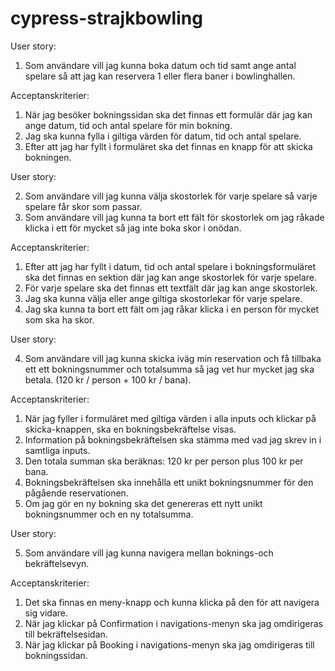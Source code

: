 # cypress-strajkbowling

User story: 

 1. Som användare vill jag kunna boka datum och tid samt ange antal spelare så att jag kan reservera 1 eller flera baner i bowlinghallen.

Acceptanskriterier: 

 1. När jag besöker bokningssidan ska det finnas ett formulär där jag kan ange datum, tid och antal spelare för min bokning.
 2. Jag ska kunna fylla i giltiga värden för datum, tid och antal spelare.
 3. Efter att jag har fyllt i formuläret ska det finnas en knapp för att skicka bokningen.

User story: 
 
 2. Som användare vill jag kunna välja skostorlek för varje spelare så varje spelare får skor som passar.
 3. Som användare vill jag kunna ta bort ett fält för skostorlek om jag råkade klicka i ett för mycket så jag inte boka skor i onödan.

Acceptanskriterier: 

 1. Efter att jag har fyllt i datum, tid och antal spelare i bokningsformuläret ska det finnas en sektion där jag kan ange skostorlek för varje spelare.
 2. För varje spelare ska det finnas ett textfält där jag kan ange skostorlek.
 3. Jag ska kunna välja eller ange giltiga skostorlekar för varje spelare.
 4. Jag ska kunna ta bort ett fält om jag råkar klicka i en person för mycket som ska ha skor.

User story:

 4. Som användare vill jag kunna skicka iväg min reservation och få tillbaka ett ett bokningsnummer och totalsumma så jag vet hur mycket jag ska betala. (120 kr / person + 100 kr / bana).

Acceptanskriterier:

 1. När jag fyller i formuläret med giltiga värden i alla inputs och klickar på skicka-knappen, ska en bokningsbekräftelse visas.
 2. Information på bokningsbekräftelsen ska stämma med vad jag skrev in i samtliga inputs.
 3. Den totala summan ska beräknas: 120 kr per person plus 100 kr per bana.
 4. Bokningsbekräftelsen ska innehålla ett unikt bokningsnummer för den pågående reservationen.
 5. Om jag gör en ny bokning ska det genereras ett nytt unikt bokningsnummer och en ny totalsumma.

User story: 

5. Som användare vill jag kunna navigera mellan boknings-och bekräftelsevyn.

Acceptanskriterier:
1. Det ska finnas en meny-knapp och kunna klicka på den för att navigera sig vidare.
3. När jag klickar på Confirmation i navigations-menyn ska jag omdirigeras till bekräftelsesidan.
4. När jag klickar på Booking i navigations-menyn ska jag omdirigeras till bokningssidan.             
